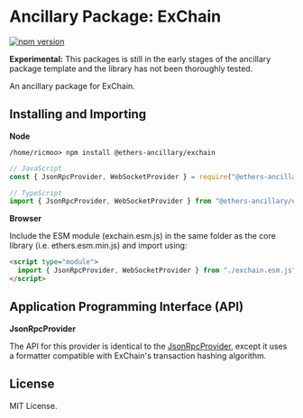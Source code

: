 Ancillary Package: ExChain
==========================

[![npm version](https://badge.fury.io/js/%40ethers-ancillary%2Fexchain.svg)](https://www.npmjs.com/package/@ethers-ancillary/exchain)

**Experimental:** This packages is still in the early stages
of the ancillary package template and the library has not
been thoroughly tested.

An ancillary package for ExChain.


Installing and Importing
------------------------

**Node**

```
/home/ricmoo> npm install @ethers-ancillary/exchain
```

```javascript
// JavaScript
const { JsonRpcProvider, WebSocketProvider } = require("@ethers-ancillary/exchain");

// TypeScript
import { JsonRpcProvider, WebSocketProvider } from "@ethers-ancillary/exchain";
```

**Browser**

Include the ESM module (exchain.esm.js) in the same folder as the
core library (i.e. ethers.esm.min.js) and import using:

```html
<script type="module">
  import { JsonRpcProvider, WebSocketProvider } from "./exchain.esm.js";
</script>
```


Application Programming Interface (API)
---------------------------------------

**JsonRpcProvider**

The API for this provider is identical to the [JsonRpcProvider](https://docs.ethers.io/v5/api/providers/jsonrpc-provider/#JsonRpcProvider),
except it uses a formatter compatible with ExChain's transaction hashing
algorithm.


License
-------

MIT License.

